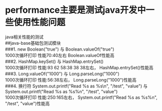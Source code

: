# performance主要是测试java开发中一些使用性能问题
java相关性能的测试<br />
##java-base基础包测试模块<br />
###1. new Boolean("true") 与 Boolean.valueOf("true")<br />
1000次循环打印 性能70:40左右 Boolean.valueOf性能高<br />
###2. HashMap.keySet() 与 HashMap.entrySet()<br />
1000次循环打印 性能:93   62    58:38  38   38左右， HashMap.entrySet()性能高<br />
###3. Long.valueOf("1000") 与 Long.parseLong("1000")<br />
1000次循环打印 性能:56:38左右， Long.parseLong("1000")性能高<br />
###4. 换行符 System.out.printf("Read %s as %s\n", "/test", "value") 与  System.out.printf("Read %s as %s%n", "/test", "value")<br />
1000次循环打印 性能:250:165左右， System.out.printf("Read %s as %s%n", "/test", "value")性能高<br />
